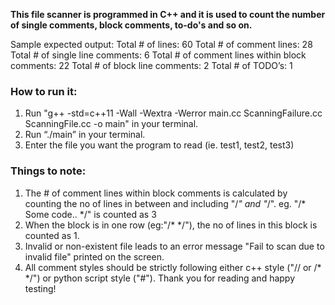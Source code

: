 **This file scanner is programmed in C++ and it is used to count the number of single comments, block comments, to-do's and so on.**

Sample expected output:
Total # of lines: 60
Total # of comment lines: 28
Total # of single line comments: 6
Total # of comment lines within block comments: 22
Total # of block line comments: 2
Total # of TODO’s: 1

### How to run it:
1. Run "g++ -std=c++11 -Wall -Wextra -Werror main.cc ScanningFailure.cc ScanningFile.cc -o main" in your terminal.
2. Run “./main” in your terminal.
3. Enter the file you want the program to read (ie. test1, test2, test3)

### Things to note:
1. The # of comment lines within block comments is calculated by counting the no of lines in between and including "/*" and "*/".
eg. "/*
Some code..
*/" is counted as 3
2. When the block is in one row (eg:"/* */"), the no of lines in this block is counted as 1.
3. Invalid or non-existent file leads to an error message "Fail to scan due to invalid file" printed on the screen.
4. All comment styles should be strictly following either c++ style ("// or /* */") or python script style ("#").
Thank you for reading and happy testing!
